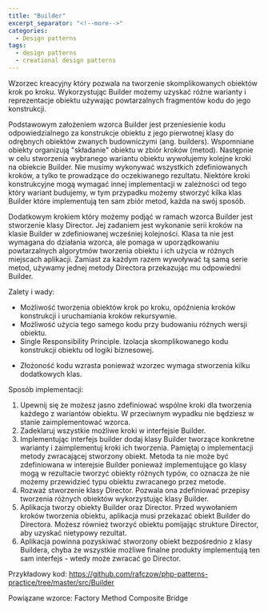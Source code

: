 ```yaml
---
title: "Builder"
excerpt_separator: "<!--more-->"
categories:
  - Design patterns
tags:
  - design patterns
  - creational design patterns
---
```


Wzorzec kreacyjny który pozwala na tworzenie skomplikowanych obiektów krok po kroku. Wykorzystując Builder możemy uzyskać różne warianty i reprezentacje obiektu używając powtarzalnych fragmentów kodu do jego konstrukcji.

<!--more-->

Podstawowym założeniem wzorca Builder jest przeniesienie kodu odpowiedzialnego za konstrukcje obiektu z jego pierwotnej klasy do odrębnych obiektów zwanych budowniczymi (ang. builders). Wspomniane obiekty organizują "składanie" obiektu w zbiór kroków (metod). Następnie w celu stworzenia wybranego wariantu obiektu wywołujemy kolejne kroki na obiekcie Builder. Nie musimy wykonywać wszystkich zdefiniowanych kroków, a tylko te prowadzące do oczekiwanego rezultatu. Niektóre kroki konstrukcyjne mogą wymagać innej implementacji w zależności od tego który wariant budujemy, w tym przypadku możemy stworzyć kilka klas Builder które implementują ten sam zbiór metod, każda na swój sposób.

Dodatkowym krokiem który możemy podjąć w ramach wzorca Builder jest stworzenie klasy Director. Jej zadaniem jest wykonanie serii kroków na klasie Builder w zdefiniowanej wcześniej kolejności. Klasa ta nie jest wymagana do działania wzorca, ale pomaga w uporządkowaniu powtarzalnych algorytmów tworzenia obiektu i ich użycia w różnych miejscach aplikacji. Zamiast za każdym razem wywoływać tą samą serie metod, używamy jednej metody Directora przekazując mu odpowiedni Builder.

Zalety i wady:
+ Możliwość tworzenia obiektów krok po kroku, opóźnienia kroków konstrukcji i uruchamiania kroków rekursywnie.
+ Możliwość użycia tego samego kodu przy budowaniu różnych wersji obiektu.
+ Single Responsibility Principle. Izolacja skomplikowanego kodu konstrukcji obiektu od logiki biznesowej.

- Złożoność kodu wzrasta ponieważ wzorzec wymaga stworzenia kilku dodatkowych klas.

Sposób implementacji:
1. Upewnij się że możesz jasno zdefiniować wspólne kroki dla tworzenia każdego z wariantów obiektu. W przeciwnym wypadku nie będziesz w stanie zaimplementować wzorca.
2. Zadeklaruj wszystkie możliwe kroki w interfejsie Builder.
3. Implementując interfejs builder dodaj klasy Builder tworzące konkretne warianty i zaimplementuj kroki ich tworzenia.
Pamiętaj o implementacji metody zwracającej stworzony obiekt. Metoda ta nie może być zdefiniowana w interejsie Builder ponieważ implementujące go klasy mogą w rezultacie tworzyć obiekty różnych typów, co oznacza że nie możemy przewidzieć typu obiektu zwracanego przez metode.
4. Rozważ stworzenie klasy Director. Pozwala ona zdefiniować przepisy tworzenia różnych obiektów wykorzystując klasy Builder.
5. Aplikacja tworzy obiekty Builder oraz Director. Przed wywołaniem kroków tworzenia obiektu, aplikacja musi przekazać obiekt Builder do Directora. Możesz również tworzyć obiektu pomijając strukture Director, aby uzyskać nietypowy rezultat.
6. Aplikacja powinna pozyskiwać stworzony obiekt bezpośrednio z klasy Buildera, chyba że wszystkie możliwe finalne produkty implementują ten sam interfejs - wtedy może zwracać go Director.

Przykładowy kod: https://github.com/rafczow/php-patterns-practice/tree/master/src/Builder

Powiązane wzorce:
  Factory Method
  Composite
  Bridge